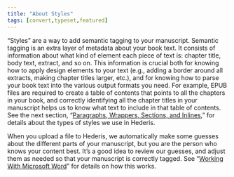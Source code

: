 ```yaml
---
title: "About Styles"
tags: [convert,typeset,featured]
---
```

 
<html><body><section data-type="chapter" class="hsecchapter" data-hederis-type="hsecchapter" id="semantic-tagging" data-pi-attrs="id: semantic-tagging; data-tags: convert,typeset,featured;" role="doc-chapter" data-tags="convert,typeset,featured" data-author-name=" " data-book-title=" " title="About Styles"><p class="hblkp" data-hederis-type="hblkp" id="pRSb4nlUr">&#8220;Styles&#8221; are a way to add semantic tagging to your manuscript. Semantic tagging is an extra layer of metadata about your book text. It consists of information about what kind of element each piece of text is: chapter title, body text, extract, and so on. This information is crucial both for knowing how to apply design elements to your text (e.g., adding a border around all extracts, making chapter titles larger, etc.), and for knowing how to parse your book text into the various output formats you need. For example, EPUB files are required to create a table of contents that points to all the chapters in your book, and correctly identifying all the chapter titles in your manuscript helps us to know what text to include in that table of contents. See the next section, &#8220;<a href="{% link _docs/paragraphs-wrappers-and-sections.md %}" class="hspana" data-hederis-type="hspana" id="pUxH3x1oN">Paragraphs, Wrappers, Sections, and Inlines</a>,&#8221; for details about the types of styles we use in Hederis.</p><p class="hblkp" data-hederis-type="hblkp" id="pl6umWyz0">When you upload a file to Hederis, we automatically make some guesses about the different parts of your manuscript, but you are the person who knows your content best. It&#8217;s a good idea to review our guesses, and adjust them as needed so that your manuscript is correctly tagged. See &#8220;<a href="{% link _docs/fine-tune-styles.md %}" class="hspana" data-hederis-type="hspana" id="pWX4aQsAx">Working With Microsoft Word</a>&#8221; for details on how this works.</p></section></body></html>
